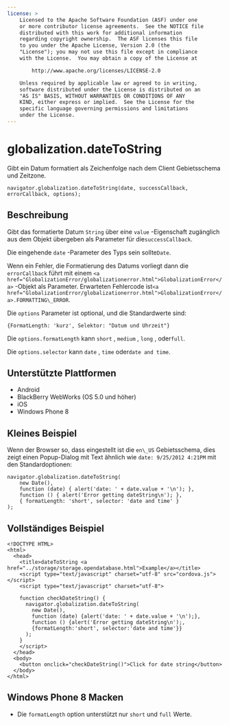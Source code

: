 ```yaml
---
license: >
    Licensed to the Apache Software Foundation (ASF) under one
    or more contributor license agreements.  See the NOTICE file
    distributed with this work for additional information
    regarding copyright ownership.  The ASF licenses this file
    to you under the Apache License, Version 2.0 (the
    "License"); you may not use this file except in compliance
    with the License.  You may obtain a copy of the License at

        http://www.apache.org/licenses/LICENSE-2.0

    Unless required by applicable law or agreed to in writing,
    software distributed under the License is distributed on an
    "AS IS" BASIS, WITHOUT WARRANTIES OR CONDITIONS OF ANY
    KIND, either express or implied.  See the License for the
    specific language governing permissions and limitations
    under the License.
---
```


# globalization.dateToString

Gibt ein Datum formatiert als Zeichenfolge nach dem Client Gebietsschema und Zeitzone.

    navigator.globalization.dateToString(date, successCallback, errorCallback, options);
    

## Beschreibung

Gibt das formatierte Datum `String` über eine `value` -Eigenschaft zugänglich aus dem Objekt übergeben als Parameter für die`successCallback`.

Die eingehende `date` -Parameter des Typs sein sollte`Date`.

Wenn ein Fehler, die Formatierung des Datums vorliegt dann die `errorCallback` führt mit einem `<a href="GlobalizationError/globalizationerror.html">GlobalizationError</a>` -Objekt als Parameter. Erwarteten Fehlercode ist`<a href="GlobalizationError/globalizationerror.html">GlobalizationError</a>.FORMATTING\_ERROR`.

Die `options` Parameter ist optional, und die Standardwerte sind:

    {FormatLength: 'kurz', Selektor: "Datum und Uhrzeit"}
    

Die `options.formatLength` kann `short` , `medium` , `long` , oder`full`.

Die `options.selector` kann `date` , `time` oder`date and time`.

## Unterstützte Plattformen

*   Android
*   BlackBerry WebWorks (OS 5.0 und höher)
*   iOS
*   Windows Phone 8

## Kleines Beispiel

Wenn der Browser so, dass eingestellt ist die `en\_US` Gebietsschema, dies zeigt einen Popup-Dialog mit Text ähnlich wie `date: 9/25/2012 4:21PM` mit den Standardoptionen:

    navigator.globalization.dateToString(
        new Date(),
        function (date) { alert('date: ' + date.value + '\n'); },
        function () { alert('Error getting dateString\n'); },
        { formatLength: 'short', selector: 'date and time' }
    );
    

## Vollständiges Beispiel

    <!DOCTYPE HTML>
    <html>
      <head>
        <title>dateToString <a href="../storage/storage.opendatabase.html">Example</a></title>
        <script type="text/javascript" charset="utf-8" src="cordova.js"></script>
        <script type="text/javascript" charset="utf-8">
    
        function checkDateString() {
          navigator.globalization.dateToString(
            new Date(),
            function (date) {alert('date: ' + date.value + '\n');},
            function () {alert('Error getting dateString\n');,
            {formatLength:'short', selector:'date and time'}}
          );
        }
        </script>
      </head>
      <body>
        <button onclick="checkDateString()">Click for date string</button>
      </body>
    </html>
    

## Windows Phone 8 Macken

*   Die `formatLength` option unterstützt nur `short` und `full` Werte.